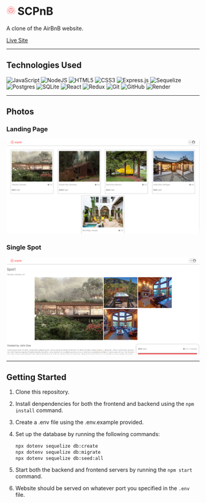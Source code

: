 # <img style="height: 1.5rem; margin-right: 5px;" src="data:image/svg+xml,%3Csvg version='1.1' viewBox='-1200 -1200 2400 2400' xmlns='http://www.w3.org/2000/svg' xmlns:xlink='http://www.w3.org/1999/xlink'%3E%3Cdefs%3E%3Cmask id='c'%3E%3Cpath d='m-1200-1200h2400v2400h-2400z' fill='%23fff' /%3E%3Ccircle r='925' /%3E%3Cpath d='m-306-861 36-185h540l36 185' /%3E%3Cpath transform='rotate(120)' d='m-306-861 36-185h540l36 185' /%3E%3Cpath transform='rotate(240)' d='m-306-861 36-185h540l36 185' /%3E%3C/mask%3E%3C/defs%3E%3Cg mask='url(%23c)'%3E%3Ccircle r='984' fill='%23ff5a5f' /%3E%3Cpath id='a' d='m-359-913 36-185h646l36 185' fill='%23ff5a5f' /%3E%3Cuse transform='rotate(120)' xlink:href='%23a' fill='%23ff5a5f' /%3E%3Cuse transform='rotate(240)' xlink:href='%23a' fill='%23ff5a5f' /%3E%3C/g%3E%3Ccircle r='590.5' fill='none' stroke='%23ff5a5f' stroke-width='119' /%3E%3Cpath id='b' d='m-40-752v455h-93.5l133.5 259 133.5-259h-93.5v-455' fill='%23ff5a5f' /%3E%3Cuse transform='rotate(120)' xlink:href='%23b' fill='%23ff5a5f' /%3E%3Cuse transform='rotate(240)' xlink:href='%23b' fill='%23ff5a5f' /%3E%3C/svg%3E" />SCPnB

A clone of the AirBnB website.

[Live Site](https://scpnb.onrender.com/)

---

## Technologies Used

![JavaScript](https://img.shields.io/badge/javascript-%23323330.svg?style=for-the-badge&logo=javascript&logoColor=%23F7DF1E)
![NodeJS](https://img.shields.io/badge/node.js-6DA55F?style=for-the-badge&logo=node.js&logoColor=white)
![HTML5](https://img.shields.io/badge/html5-%23E34F26.svg?style=for-the-badge&logo=html5&logoColor=white)
![CSS3](https://img.shields.io/badge/css3-%231572B6.svg?style=for-the-badge&logo=css3&logoColor=white)
![Express.js](https://img.shields.io/badge/express.js-%23404d59.svg?style=for-the-badge&logo=express&logoColor=%2361DAFB)
![Sequelize](https://img.shields.io/badge/Sequelize-52B0E7?style=for-the-badge&logo=Sequelize&logoColor=white)
![Postgres](https://img.shields.io/badge/postgres-%23316192.svg?style=for-the-badge&logo=postgresql&logoColor=white)
![SQLite](https://img.shields.io/badge/sqlite-%2307405e.svg?style=for-the-badge&logo=sqlite&logoColor=white)
![React](https://img.shields.io/badge/react-%2320232a.svg?style=for-the-badge&logo=react&logoColor=%2361DAFB)
![Redux](https://img.shields.io/badge/redux-%23593d88.svg?style=for-the-badge&logo=redux&logoColor=white)
![Git](https://img.shields.io/badge/git-%23F05033.svg?style=for-the-badge&logo=git&logoColor=white)
![GitHub](https://img.shields.io/badge/github-%23121011.svg?style=for-the-badge&logo=github&logoColor=white)
![Render](https://img.shields.io/badge/Render-%46E3B7.svg?style=for-the-badge&logo=render&logoColor=white)

---

## Photos

### Landing Page

![Landing](frontend/public/landing.png)

### Single Spot

![Single Spot](frontend/public/single_spot.png)

---

## Getting Started

1. Clone this repository.

2. Install denpendencies for both the frontend and backend using the `npm install` command.

3. Create a .env file using the .env.example provided.

4. Set up the database by running the following commands:

   ```
   npx dotenv sequelize db:create
   npx dotenv sequelize db:migrate
   npx dotenv sequelize db:seed:all
   ```

5. Start both the backend and frontend servers by running the `npm start` command.

6. Website should be served on whatever port you specified in the `.env` file.
